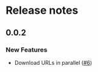 # Release notes

<!-- do not remove -->

## 0.0.2

### New Features

- Download URLs in parallel ([#6](https://github.com/AnswerDotAI/llms-txt/issues/6))


